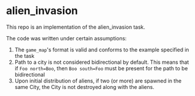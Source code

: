 # alien_invasion

This repo is an implementation of the alien_invasion task.

The code was written under certain assumptions:

1. The `game_map`'s format is valid and conforms to the example specified in the task
2. Path to a city is not considered bidirectional by default. This means that if `Foo north=Boo`, then `Boo south=Foo` must be present for the path to be bidirectional
3. Upon initial distribution of aliens, if two (or more) are spawned in the same City, the City is not destroyed along with the aliens.